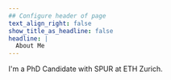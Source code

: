 ```yaml
---
## Configure header of page
text_align_right: false
show_title_as_headline: false
headline: |
  About Me
---
```


<!-- this is a subheadline -->
I'm a PhD Candidate with SPUR at ETH Zurich. 

